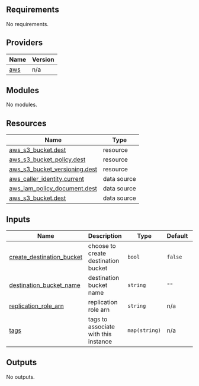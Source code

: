<!-- BEGIN_TF_DOCS -->
## Requirements

No requirements.

## Providers

| Name | Version |
|------|---------|
| <a name="provider_aws"></a> [aws](#provider\_aws) | n/a |

## Modules

No modules.

## Resources

| Name | Type |
|------|------|
| [aws_s3_bucket.dest](https://registry.terraform.io/providers/hashicorp/aws/latest/docs/resources/s3_bucket) | resource |
| [aws_s3_bucket_policy.dest](https://registry.terraform.io/providers/hashicorp/aws/latest/docs/resources/s3_bucket_policy) | resource |
| [aws_s3_bucket_versioning.dest](https://registry.terraform.io/providers/hashicorp/aws/latest/docs/resources/s3_bucket_versioning) | resource |
| [aws_caller_identity.current](https://registry.terraform.io/providers/hashicorp/aws/latest/docs/data-sources/caller_identity) | data source |
| [aws_iam_policy_document.dest](https://registry.terraform.io/providers/hashicorp/aws/latest/docs/data-sources/iam_policy_document) | data source |
| [aws_s3_bucket.dest](https://registry.terraform.io/providers/hashicorp/aws/latest/docs/data-sources/s3_bucket) | data source |

## Inputs

| Name | Description | Type | Default | Required |
|------|-------------|------|---------|:--------:|
| <a name="input_create_destination_bucket"></a> [create\_destination\_bucket](#input\_create\_destination\_bucket) | choose to create destination bucket | `bool` | `false` | no |
| <a name="input_destination_bucket_name"></a> [destination\_bucket\_name](#input\_destination\_bucket\_name) | destination bucket name | `string` | `""` | no |
| <a name="input_replication_role_arn"></a> [replication\_role\_arn](#input\_replication\_role\_arn) | replication role arn | `string` | n/a | yes |
| <a name="input_tags"></a> [tags](#input\_tags) | tags to associate with this instance | `map(string)` | n/a | yes |

## Outputs

No outputs.
<!-- END_TF_DOCS -->